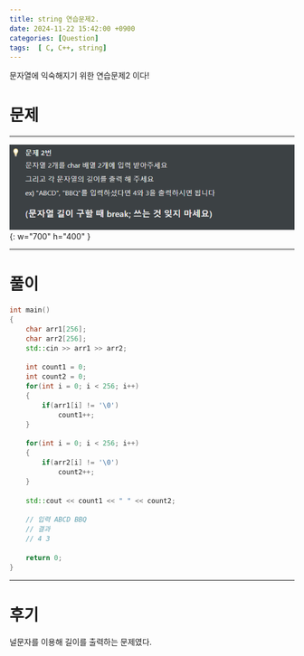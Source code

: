 ```yaml
---
title: string 연습문제2.
date: 2024-11-22 15:42:00 +0900
categories: [Question]  
tags:  [ C, C++, string]
---
```


문자열에 익숙해지기 위한 연습문제2 이다!

# 문제   
---------------------------------------

![Desktop View](/assets/img/string2.png){: w="700" h="400" }

---------------------------------------

# 풀이

```c++
int main()
{
    char arr1[256];
    char arr2[256];
    std::cin >> arr1 >> arr2;

    int count1 = 0;
    int count2 = 0;
    for(int i = 0; i < 256; i++)
    {
        if(arr1[i] != '\0')
            count1++;
    }

    for(int i = 0; i < 256; i++)
    {
        if(arr2[i] != '\0')
            count2++;
    }

    std::cout << count1 << " " << count2;

    // 입력 ABCD BBQ
    // 결과
    // 4 3

    return 0;
}

```
---------------------------------------

# 후기

널문자를 이용해 길이를 출력하는 문제였다.

